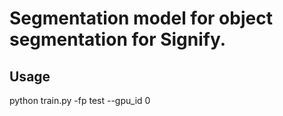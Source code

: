 # Segmentation model for object segmentation for Signify.

## Usage
python train.py -fp test --gpu_id 0

